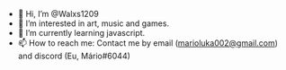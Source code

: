 - 👋 Hi, I’m @Walxs1209
- 👀 I’m interested in art, music and games.
- 🌱 I’m currently learning javascript.
- 📫 How to reach me: Contact me by email (marioluka002@gmail.com) and discord (Eu, Mário#6044)

<!---
Walxs1209/Walxs1209 is a ✨ special ✨ repository because its `README.md` (this file) appears on your GitHub profile.
You can click the Preview link to take a look at your changes.
--->
